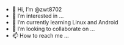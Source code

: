 - 👋 Hi, I’m @zwt8702
- 👀 I’m interested in ...
- 🌱 I’m currently learning Linux and Android
- 💞️ I’m looking to collaborate on ...
- 📫 How to reach me ...

<!---
zwt8702/zwt8702 is a ✨ special ✨ repository because its `README.md` (this file) appears on your GitHub profile.
You can click the Preview link to take a look at your changes.
--->

